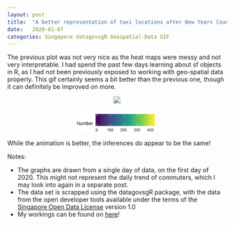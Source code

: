 ```yaml
---
layout: post
title:  "A better representation of taxi locations after New Years Countdown 2020"
date:   2020-01-07
categories: Singapore datagovsgR Geospatial-Data GIF
---
```


The previous plot was not very nice as the heat maps were messy and not very interpretable. I had spend the past few days learning about sf objects in R, as I had not been previously exposed to working with geo-spatial data properly. This gif certainly seems a bit better than the previous one, though it can definitely be improved on more.

<p style="text-align: center;">
<img src="https://raw.githubusercontent.com/clintonwxy/Exploring-Data.gov.sg/master/TaxiAvailabilityUpdate/gif/animation1.gif" style="width:500px;">
</p>
<p style="text-align: center;">
<img src="https://raw.githubusercontent.com/clintonwxy/Exploring-Data.gov.sg/master/TaxiAvailabilityUpdate/images/image1.png" style="width:200px;">
</p>

While the animation is better, the inferences do appear to be the same!

Notes:

- The graphs are drawn from a single day of data, on the first day of 2020. This might not represent the daily trend of commuters, which I may look into again in a separate post.
- The data set is scrapped using the datagovsgR package, with the data from the open developer tools available under the terms of the <a href="https://data.gov.sg/open-data-licence">Singapore Open Data License</a>  version 1.0
- My workings can be found on <a href="https://htmlpreview.github.io/?https://github.com/clintonwxy/Exploring-Data.gov.sg/blob/master/TaxiAvailabilityUpdate/TaxiAvailabilityUpdate.html">here</a>!